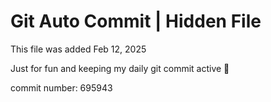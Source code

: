 # Git Auto Commit | Hidden File

This file was added Feb 12, 2025

Just for fun and keeping my daily git commit active 🤪

commit number: 695943
